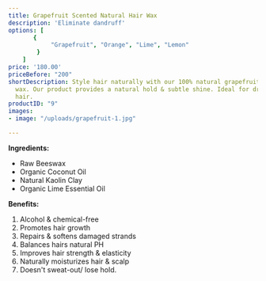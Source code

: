 ```yaml
---
title: Grapefruit Scented Natural Hair Wax
description: 'Eliminate dandruff'
options: [
       {
            "Grapefruit", "Orange", "Lime", "Lemon"
        }
    ]   
price: '180.00'
priceBefore: "200"
shortDescription: Style hair naturally with our 100% natural grapefruit scented hair
  wax. Our product provides a natural hold & subtle shine. Ideal for dry or damaged
  hair.
productID: "9"
images:
- image: "/uploads/grapefruit-1.jpg"

---
```

**Ingredients:**
* Raw Beeswax
* Organic Coconut Oil
* Natural Kaolin Clay
* Organic Lime Essential Oil

**Benefits:**
1. Alcohol & chemical-free
2. Promotes hair growth
3. Repairs & softens damaged strands
4. Balances hairs natural PH
5. Improves hair strength & elasticity
6. Naturally moisturizes hair & scalp
7. Doesn't sweat-out/ lose hold.
